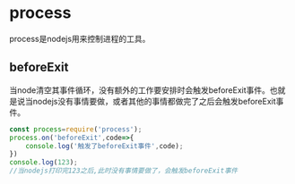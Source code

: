# process
 process是nodejs用来控制进程的工具。
 ## beforeExit
   当node清空其事件循环，没有额外的工作要安排时会触发beforeExit事件。也就是说当nodejs没有事情要做，或者其他的事情都做完了之后会触发beforeExit事件。
```JavaScript
const process=require('process');
process.on('beforeExit',code=>{
    console.log('触发了beforeExit事件',code);
})
console.log(123);
//当nodejs打印完123之后,此时没有事情要做了，会触发beforeExit事件
```